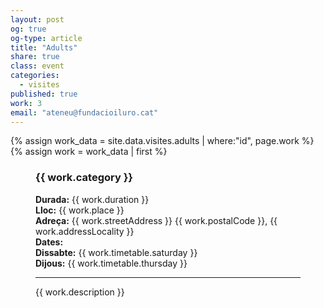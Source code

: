 ```yaml
---
layout: post
og: true
og-type: article
title: "Adults" 
share: true
class: event
categories:
  - visites
published: true
work: 3
email: "ateneu@fundacioiluro.cat"
---
```


{% assign work_data = site.data.visites.adults | where:"id", page.work %}
{% assign work = work_data | first %}
<figure class="no-margin margin-bottom-1">
    <div class="embed-container embed-container_{{ work.aspect_ratio }}">
      <core-image sizing="cover" class="core-image-size" preload fade src="{{ work.featured_src }}"></core-image> 
    </div>
    <div class="padding-artwork-container" itemscope itemtype="http://schema.org/Event">
        <h3><span itemprop="name">{{ work.category }}</span></h3>
        <strong>Durada:</strong> {{ work.duration }}<br/>
        <meta itemprop="startDate" content="{{ work.startDate }}">
        <div itemprop="location" itemscope itemtype="http://schema.org/Place">
          <strong>Lloc:</strong> {{ work.place }}
          <div itemprop="address" itemscope itemtype="http://schema.org/PostalAddress">
            <strong>Adreça:</strong> <span itemprop="streetAddress">{{ work.streetAddress }}</span> <span itemprop="postalCode">{{ work.postalCode }}</span>, <span itemprop="addressLocality">{{ work.addressLocality }}</span>
          </div>
        </div>
        <strong>Dates:</strong><br/>
        <strong>Dissabte:</strong> {{ work.timetable.saturday }}<br/>
        <strong>Dijous:</strong> {{ work.timetable.thursday }}
        <hr/>
        {{ work.description }}
    </div>
</figure>